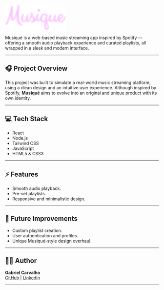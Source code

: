 <!--# Musiqué 🎵-->

<img src="/src/assets/MusiqueLogo.png" alt="Musique Logo" width="200"/>

Musiqué is a web-based music streaming app inspired by Spotify — offering a smooth audio playback experience and curated playlists, all wrapped in a sleek and modern interface.

---

## 🎧 Project Overview

This project was built to simulate a real-world music streaming platform, using a clean design and an intuitive user experience. Although inspired by Spotify, **Musiqué** aims to evolve into an original and unique product with its own identity.

---

## 💻 Tech Stack

- React  
- Node.js  
- Tailwind CSS  
- JavaScript  
- HTML5 & CSS3  

---

## ⚡ Features

- Smooth audio playback.
- Pre-set playlists.
- Responsive and minimalistic design.

---

## 🚧 Future Improvements

- Custom playlist creation.
- User authentication and profiles.
- Unique Musiqué-style design overhaul.

---

## 👨‍💻 Author

**Gabriel Carvalho**  
[GitHub](https://github.com/cttbiel) | [LinkedIn](https://www.linkedin.com/in/cttbiel)

---

